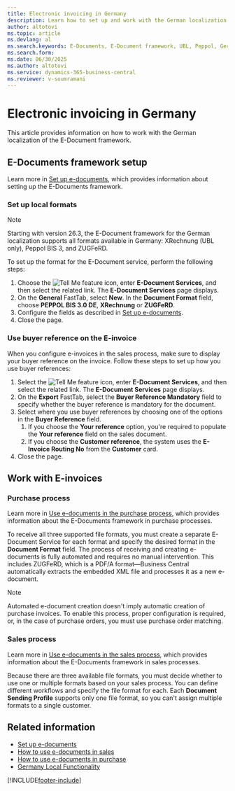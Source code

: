 ```yaml
---
title: Electronic invoicing in Germany
description: Learn how to set up and work with the German localization of the E-Document framework.
author: altotovi
ms.topic: article
ms.devlang: al
ms.search.keywords: E-Documents, E-Document framework, UBL, Peppol, German version
ms.search.form: 
ms.date: 06/30/2025
ms.author: altotovi
ms.service: dynamics-365-business-central
ms.reviewer: v-soumramani
---
```


# Electronic invoicing in Germany

This article provides information on how to work with the German localization of the E-Document framework.

## E-Documents framework setup

Learn more in [Set up e-documents](../../finance-how-setup-edocuments.md), which provides information about setting up the E-Documents framework.

### Set up local formats  

> [!NOTE]
> Starting with version 26.3, the E-Document framework for the German localization supports all formats available in Germany: XRechnung (UBL only), Peppol BIS 3, and ZUGFeRD.  

To set up the format for the E-Document service, perform the following steps:  

1. Choose the ![Tell Me feature](../../media/ui-search/search_small.png "Tell me what you want to do") icon, enter **E-Document Services**, and then select the related link. The **E-Document Services** page displays.
1. On the **General** FastTab, select **New**. In the **Document Format** field, choose **PEPPOL BIS 3.0 DE**, **XRechnung** or **ZUGFeRD**.  
1. Configure the fields as described in [Set up e-documents](../../finance-how-setup-edocuments.md).
1. Close the page.

### Use buyer reference on the E-invoice

When you configure e-invoices in the sales process, make sure to display your buyer reference on the invoice. Follow these steps to set up how you use buyer references:  

1. Select the ![Tell Me feature](../../media/ui-search/search_small.png "Tell me what you want to do") icon, enter **E-Document Services**, and then select the related link. The **E-Document Services** page displays.
1. On the **Export** FastTab, select the **Buyer Reference Mandatory** field to specify whether the buyer reference is mandatory for the document.
1. Select where you use buyer references by choosing one of the options in the **Buyer Reference** field.  
   1. If you choose the **Your reference** option, you're required to populate the **Your reference** field on the sales document.
   1. If you choose the **Customer reference**, the system uses the **E-Invoice Routing No** from the **Customer** card.  
1. Close the page.

## Work with E-invoices

### Purchase process

Learn more in [Use e-documents in the purchase process](../../finance-how-use-edocuments.md), which provides information about the E-Documents framework in purchase processes.

To receive all three supported file formats, you must create a separate E-Document Service for each format and specify the desired format in the **Document Format** field. The process of receiving and creating e-documents is fully automated and requires no manual intervention. This includes ZUGFeRD, which is a PDF/A format—Business Central automatically extracts the embedded XML file and processes it as a new e-document.

> [!NOTE]
> Automated e-document creation doesn't imply automatic creation of purchase invoices. To enable this process, proper configuration is required, or, in the case of purchase orders, you must use purchase order matching.

### Sales process

Learn more in [Use e-documents in the sales process](../../finance-how-use-edocuments.md), which provides information about the E-Documents framework in sales processes.

Because there are three available file formats, you must decide whether to use one or multiple formats based on your sales process. You can define different workflows and specify the file format for each. Each **Document Sending Profile** supports only one file format, so you can't assign multiple formats to a single customer.

## Related information

- [Set up e-documents](../../finance-how-setup-edocuments.md)  
- [How to use e-documents in sales](../../finance-how-use-edocuments.md)  
- [How to use e-documents in purchase](../../finance-how-use-edocuments-purchase.md)  
- [Germany Local Functionality](germany-local-functionality.md)  

[!INCLUDE[footer-include](../../includes/footer-banner.md)]
